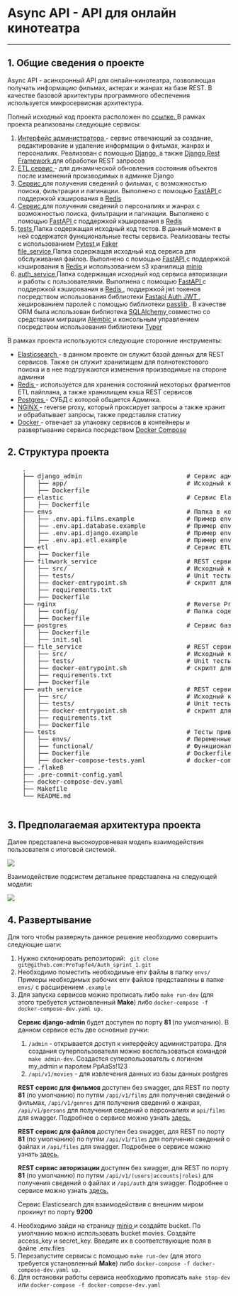 <h1> Async API - API для онлайн кинотеатра</h1>
<hr />
<h2> 1. Общие сведения о проекте  </h2>
<p> Async API - асинхронный API для онлайн-кинотеатра, позволяющая получать информацию фильмах, актерах и жанрах на базе REST. 
    В качестве базовой архитектуры программного обеспечения используется микросервисная архитектура. 
</p>
<p> 
    Полный исходный код проекта расположен по <a href="https://github.com/ProTupfe4/Auth_sprint_2"> ссылке. </a>
    В рамках проекта реализованы следующие сервисы:
    <ol>
        <li> 
            <a href="./django_admin">Интерфейс администратора </a> - сервис отвечающий за создание, редактирование и 
            удаление информации о фильмах, жанрах и персоналиях. Реализован с помощью 
            <a href="https://www.djangoproject.com"> Django, </a> 
            а также <a href="https://www.django-rest-framework.org"> Django Rest Framework </a> 
            для обработки REST запросов 
        </li>
        <li> 
            <a href="./etl"> ETL сервис </a> - для динамической обновления состояния объектов после изменений производимых
            в админке Django
        </li>
        <li> 
            <a href="./filmwork_service"> Сервис </a> для получения сведений о фильмах, с возможностью поиска, фильтрации
            и пагинации. Выполнено с помощью <a href="https://fastapi.tiangolo.com"> FastAPI </a> c поддержкой кэширования в 
            <a href="https://redis.io"> Redis </a> 
        </li>
        <li> 
            <a href="./person_genre_service"> Сервис </a> для получения сведений о персоналиях и жанрах с возможностью
            поиска, фильтрации и пагинации. Выполнено с помощью <a href="https://fastapi.tiangolo.com"> FastAPI </a> c поддержкой кэширования в 
            <a href="https://redis.io"> Redis </a> 
        </li>
        <li> 
            <a href="./tests"> tests </a> Папка содержащая исходный код тестов. В данный момент в ней содержатся функциональные тесты сервиса.
             Реализованы тесты с использованием <a href="https://docs.pytest.org/en/7.4.x/"> Pytest </a> и <a href="https://faker.readthedocs.io"> Faker </a>
        </li>
        <a> 
            <a href="./file_service"> file_service </a> Папка содержащая исходный код сервиса для обслуживания файлов. Выполнено с помощью <a href="https://fastapi.tiangolo.com"> FastAPI </a> c поддержкой кэширования в 
            <a href="https://redis.io"> Redis </a> и использованием s3  хранилища <a href="https://min.io"> minio </a>
        </li>
        <li>
            <a href="/auth_service"> auth_service </a> Папка содержащая исходный код сервиса авторизации и работы с пользователями.
            Выполнена с помощью <a href="https://fastapi.tiangolo.com"> FastAPI </a> c поддержкой кэширования в 
            <a href="https://redis.io"> Redis </a>, поддержкой jwt токенов посредством использования библиотеки <a href="https://indominusbyte.github.io/fastapi-jwt-auth/"> Fastapi Auth JWT </a>, 
            хешированием паролей с помощью библиотеки <a href="https://passlib.readthedocs.io/en/stable/"> passlib </a>. В качестве ORM была использован библиотека <a href="https://docs.sqlalchemy.org/en/20/index.html"> SQLAlchemy </a> 
            совместно со средствами миграции <a href="https://alembic.sqlalchemy.org/en/latest/"> Alembic </a> и консольным управлением посредством использования библиотеки <a href="https://typer.tiangolo.com"> Typer </a>
        </li>
    </ol>
</p>
<p>
    В рамках проекта используются следующие сторонние инструменты:
    <ul>
        <li>
            <a href="https://www.elastic.co"> Elasticsearch </a> - в данном проекте он служит базой данных для REST сервисов. Также он служит
            хранилищем для полнотекстового поиска и в нее подгружаются изменения производимые на стороне админки
        </li>
        <li> 
            <a href="https://redis.io"> Redis </a> - используется для хранения состояний некоторых фрагментов ETL пайплана, а также хранилищем 
            кэша REST сервисов
        </li>
        <li> 
            <a href="https://www.postgresql.org"> Postgres </a> - СУБД с которой общается Админка.
        </li>
        <li> 
            <a href="https://docs.nginx.com"> NGINX </a> - reverse proxy, который проксирует запросы а также хранит и обрабатывает
            запросы, также представляя статику
        </li>
        <li>
            <a href="https://www.docker.com"> Docker </a> - отвечает за упаковку сервисов в контейнеры и развертывание 
            сервиса посредством <a href="https://docs.docker.com/compose/"> Docker Compose </a>
        </li>
    </ul>
</p>
<h2> 2. Структура проекта </h2>
<p>
    <pre>
    .
    ├── django_admin                            # Сервис администрирования
    │   ├── app/                                # Исходный код сервиса администрирования на Django и Django REST Framework
    │   ├── Dockerfile            
    ├── elastic                                 # Сервис Elasticsearch. Мы собираем свой образ на базе образа elasticsearch:8.6.2
    │   ├── Dockerfile  
    ├── envs                                    # Папка в которой хранятся примеры env файлов, необходимых для развертывания приложения
    │   ├── .env.api.films.example              # Пример env файла для сервиса фильмов.
    │   ├── .env.api.database.example           # Пример env файла для сервиса баз данных  postgres.
    │   ├── .env.api.django.example             # Пример env файла для сервиса администрирования.
    │   ├── .env.api.etl.example                # Пример env файла для сервиса ETL.
    ├── etl                                     # Сервис ETL. 
    │   ├── Dockerfile  
    ├── filmwork_service                        # REST сервис для получения сведений о фильмах, с возможностью поиска, фильтрации и пагинации.
    │   ├── src/                                # Исходный код сервиса
    │   ├── tests/                              # Unit тесты
    │   ├── docker-entrypoint.sh                # скрипт для запуска контейнера
    │   ├── requirements.txt
    │   ├── Dockerfile
    ├── nginx                                   # Reverse Proxy nginx. Мы собираем свой образ на базе nginx:latest docker образа
    │   ├── config/                             # Папка содержащая конфигурационные файлы cервисов nginx  
    │   ├── Dockerfile
    ├── postgres                                # Сервис базы данных Postgres. Мы собираем свой образ на базе postgres:latest докер образа
    │   ├── Dockerfile 
    │   ├── init.sql  
    ├── file_service                            # REST сервис для получения сведений о файлах, с возможностью поиска и пагинации.
    │   ├── src/                                # Исходный код сервиса
    │   ├── tests/                              # Unit тесты
    │   ├── docker-entrypoint.sh                # скрипт для запуска контейнера
    │   ├── requirements.txt
    │   ├── Dockerfile
    ├── auth_service                            # REST сервис авторизации.
    │   ├── src/                                # Исходный код сервиса
    │   ├── tests/                              # Unit тесты
    │   ├── docker-entrypoint.sh                # скрипт для запуска контейнера
    │   ├── requirements.txt
    │   ├── Dockerfile
    ├── tests                                   # Тесты привязанные к проекту
    │   ├── envs/                               # Переменные окружения необходимые для работы тестов
    │   ├── functional/                         # Функциональные тесты
    │   ├── Dockerfile                          # Dockerfile
    │   ├── docker-compose-tests.yaml           # docker-compose файл  
    ├── .flake8
    ├── .pre-commit-config.yaml
    ├── docker-compose-dev.yaml
    ├── Makefile
    └── README.md
    </pre>
</p>

<h2> 3. Предполагаемая архитектура проекта </h2>

Далее представлена высокоуровневая модель взаимодействия пользователя с итоговой системой.

<img src="./Film Application/src/1 Film Service/system.png"/>

Взаимодействие подсистем детальнее представлена на следующей модели:

<img src="./Film Application/src/1 Film Service/API Application/final_diagram.png"/></img>

<h2> 4. Развертывание </h2>
<p> 
    Для того чтобы развернуть данное решение необходимо совершить следующие шаги:
<ol>
    <li>
        Нужно склонировать репозиторий:
        <code> git clone git@github.com:ProTupfe4/Auth_sprint_1.git </code>
    </li>
    <li>
        Необходимо поместить необходимые env файлы в папку <code>envs/</code> Примеры необходимых рабочих env файлов представлены
        в папке <code>envs/</code> c расширением <code>.example</code>
    </li>
<li>
        Для запуска сервисов можно прописать либо <code>make run-dev</code> (для этого требуется установленный <b>Make</b>) либо 
        <code>docker-compose -f docker-compose-dev.yaml up. </code>
        <p>
            <b>Сервис django-admin</b> будет доступен по порту <b> 81 </b> (по умолчанию). В данном сервисе есть две основные ручки:
            <ol>
                <li> 
                    <code>/admin</code> - открывается доступ к интерфейсу администратора. Для создания суперпользователя
                    можно воспользоваться командой <code>make admin-dev</code>. Создастся суперпользователь с логином my_admin и паролем PpAaSs!123
                </li>
                <li>
                    <code>/api/v1/movies</code> - для извлечения данных из базы данных postgres
                </li>
            </ol>
        </p>
        <p>
            <b>REST сервис для фильмов </b> доступен без swagger, для REST по порту <b>81</b> (по умолчанию) по путям <code>/api/v1/films</code> для получения сведений о фильмах, <code>/api/v1/genres</code> для получения сведений о жанрах, <code>/api/v1/persons</code> для получения сведений о персоналиях и <code>api/films</code> для swagger.
            Подробнее о сервисе можно узнать <a href="./filmwork_service"> здесь. </a>
        </p>
        <p>
            <b>REST сервис для файлов </b> доступен без swagger, для REST по порту <b>81</b> (по умолчанию) по путям <code>/api/v1/files</code> для получения сведений о файлах и <code>/api/files</code> для swagger.
            Подробнее о сервисе можно узнать <a href="./file_service"> здесь. </a>
        </p>
         <p>
            <b>REST сервис авторизации </b> доступен без swagger, для REST по порту <b>81</b> (по умолчанию) по путям <code>/api/v1/(users|accounts|roles)</code> для получения сведений о файлах и <code>/api/auth</code> для swagger.
            Подробнее о сервисе можно узнать <a href="./auth_service"> здесь. </a>
        </p>
        <p>
            Сервис Elasticsearch для взаимодействия с внешним миром прокинут по порту <b>9200</b>
        </p>
    </li>
    <li>
        Необходимо зайди на страницу <a href="https//localhost:9001">minio </a> и создайте bucket. 
        По умолчанию можно использовать bucket movies. Создайте access_key и secret_key. Введите их в соответствующие поля
        в файле .env.files
    </li>
    <li>
        Перезапустите сервисы с помощью <code>make run-dev</code> (для этого требуется установленный <b>Make</b>) либо 
        <code>docker-compose -f docker-compose-dev.yaml up. </code>
    </li>
    <li>
        Для остановки работы сервиса необходимо прописать <code>make stop-dev</code> или 
        <code>docker-compose -f docker-compose-dev.yaml</code>
    </li>  
</ol>
</p>